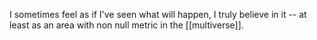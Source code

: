 
I sometimes feel as if I've seen what will happen, I truly believe in it -- at least as an area with non null metric in the [[multiverse]].
